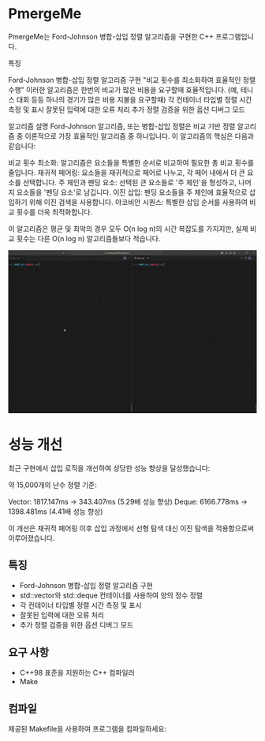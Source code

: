 # PmergeMe

PmergeMe는 Ford-Johnson 병합-삽입 정렬 알고리즘을 구현한 C++ 프로그램입니다. 

특징

Ford-Johnson 병합-삽입 정렬 알고리즘 구현
"비교 횟수를 최소화하여 효율적인 정렬 수행" 이러한 알고리즘은 한번의 비교가 많은 비용을 요구할때 효율적입니다. (예, 테니스 대회 등등 하나의 경기가 많은 비용 지불을 요구할때)
각 컨테이너 타입별 정렬 시간 측정 및 표시
잘못된 입력에 대한 오류 처리
추가 정렬 검증을 위한 옵션 디버그 모드

알고리즘 설명
Ford-Johnson 알고리즘, 또는 병합-삽입 정렬은 비교 기반 정렬 알고리즘 중 이론적으로 가장 효율적인 알고리즘 중 하나입니다. 이 알고리즘의 핵심은 다음과 같습니다:

비교 횟수 최소화: 알고리즘은 요소들을 특별한 순서로 비교하여 필요한 총 비교 횟수를 줄입니다.
재귀적 페어링: 요소들을 재귀적으로 페어로 나누고, 각 페어 내에서 더 큰 요소를 선택합니다.
주 체인과 펜딩 요소: 선택된 큰 요소들로 '주 체인'을 형성하고, 나머지 요소들을 '펜딩 요소'로 남깁니다.
이진 삽입: 펜딩 요소들을 주 체인에 효율적으로 삽입하기 위해 이진 검색을 사용합니다.
야코비안 시퀀스: 특별한 삽입 순서를 사용하여 비교 횟수를 더욱 최적화합니다.

이 알고리즘은 평균 및 최악의 경우 모두 O(n log n)의 시간 복잡도를 가지지만, 실제 비교 횟수는 다른 O(n log n) 알고리즘들보다 적습니다.


![PmergeMe Demo](./fordJohnson/pmergeme_demo.gif)

# 성능 개선
최근 구현에서 삽입 로직을 개선하여 상당한 성능 향상을 달성했습니다:

약 15,000개의 난수 정렬 기준:

Vector: 1817.147ms → 343.407ms (5.29배 성능 향상)
Deque: 6166.778ms → 1398.481ms (4.41배 성능 향상)



이 개선은 재귀적 페어링 이후 삽입 과정에서 선형 탐색 대신 이진 탐색을 적용함으로써 이루어졌습니다.

## 특징

- Ford-Johnson 병합-삽입 정렬 알고리즘 구현
- std::vector와 std::deque 컨테이너를 사용하여 양의 정수 정렬
- 각 컨테이너 타입별 정렬 시간 측정 및 표시
- 잘못된 입력에 대한 오류 처리
- 추가 정렬 검증을 위한 옵션 디버그 모드

## 요구 사항

- C++98 표준을 지원하는 C++ 컴파일러
- Make

## 컴파일

제공된 Makefile을 사용하여 프로그램을 컴파일하세요: